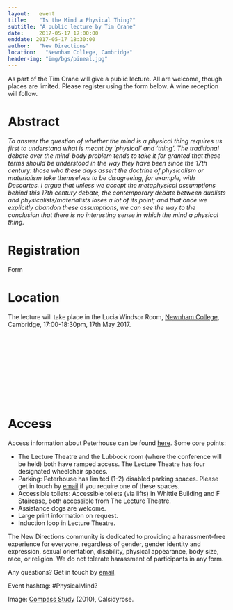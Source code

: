 ```yaml
---
layout:   event
title:    "Is the Mind a Physical Thing?"
subtitle: "A public lecture by Tim Crane"
date:     2017-05-17 17:00:00
enddate: 2017-05-17 18:30:00
author:   "New Directions"
location:	"Newnham College, Cambridge"
header-img: "img/bgs/pineal.jpg"
---
```


As part of the Tim Crane will give a public lecture. All are welcome, though places are limited. Please register using the form below. A wine reception will follow.

# Abstract

*To answer the question of whether the mind is a physical thing requires us first to understand what is meant by ‘physical’ and ‘thing’. The traditional debate over the mind-body problem tends to take it for granted that these terms should be understood in the way they have been since the 17th century: those who these days assert the doctrine of physicalism or materialism take themselves to be disagreeing, for example, with Descartes. I argue that unless we accept the metaphysical assumptions behind this 17th century debate, the contemporary debate between dualists and physicalists/materialists loses a lot of its point; and that once we explicitly abandon these assumptions, we can see the way to the conclusion that there is no interesting sense in which the mind a physical thing.*

# Registration

Form

# Location

The lecture will take place in the Lucia Windsor Room, <a href="https://www.newn.cam.ac.uk" target="_blank">Newnham College</a>, Cambridge, 17:00-18:30pm, 17th May 2017.

<div style="text-align:center;"><iframe class="map" src=""https://www.google.com/maps/embed?pb=!1m18!1m12!1m3!1d5083.931439711971!2d0.10679156446617138!3d52.19851951668053!2m3!1f0!2f0!3f0!3m2!1i1024!2i768!4f13.1!3m3!1m2!1s0x47d870af8969498b%3A0xdb583a9d29181ec8!2sNewnham+College%2C+University+of+Cambridge!5e0!3m2!1sen!2suk!4v1492452285367" frameborder="0" style="border:0" allowfullscreen></iframe></div>

# Access

Access information about Peterhouse can be found <a href="http://www.disability.admin.cam.ac.uk/access-around-university/access-colleges/peterhouse" target="_blank">here</a>. Some core points:

- The Lecture Theatre and the Lubbock room (where the conference will be held) both have ramped access. The Lecture Theatre has four designated wheelchair spaces.
- Parking: Peterhouse has limited (1-2) disabled parking spaces. Please get in touch by <a href="mailto:newdirectionsmindproject@gmail.com">email</a> if you require one of these spaces.
- Accessible toilets: Accessible toilets (via lifts) in Whittle Building and F Staircase, both accessible from The Lecture Theatre.
- Assistance dogs are welcome.
- Large print information on request.
- Induction loop in Lecture Theatre.

The New Directions community is dedicated to providing a harassment-free experience for everyone, regardless of gender, gender identity and expression, sexual orientation, disability, physical appearance, body size, race, or religion. We do not tolerate harassment of participants in any form.

Any questions? Get in touch by <a href="mailto:newdirectionsmindproject@gmail.com">email</a>.

Event hashtag: #PhysicalMind?

<span class="caption text-muted">Image:
<a href="https://www.flickr.com/photos/calsidyrose/4925267732/" target="_blank">Compass Study</a> (2010),
Calsidyrose.</span>
